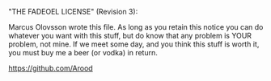  "THE FADEOEL LICENSE" (Revision 3):

 Marcus Olovsson wrote this file.  As long as you retain this notice you
 can do whatever you want with this stuff, but do know that any 
 problem is YOUR problem, not mine. If we meet some day, and you 
 think this stuff is worth it, you must buy me a beer (or vodka) in return. 
 
 https://github.com/Arood
